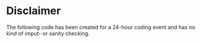 Disclaimer
==========

The following code has been created for a 24-hour coding event and has no kind of imput- or sanity checking. 
